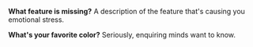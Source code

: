 **What feature is missing?**
A description of the feature that's causing you emotional stress.

**What's your favorite color?**
Seriously, enquiring minds want to know.
